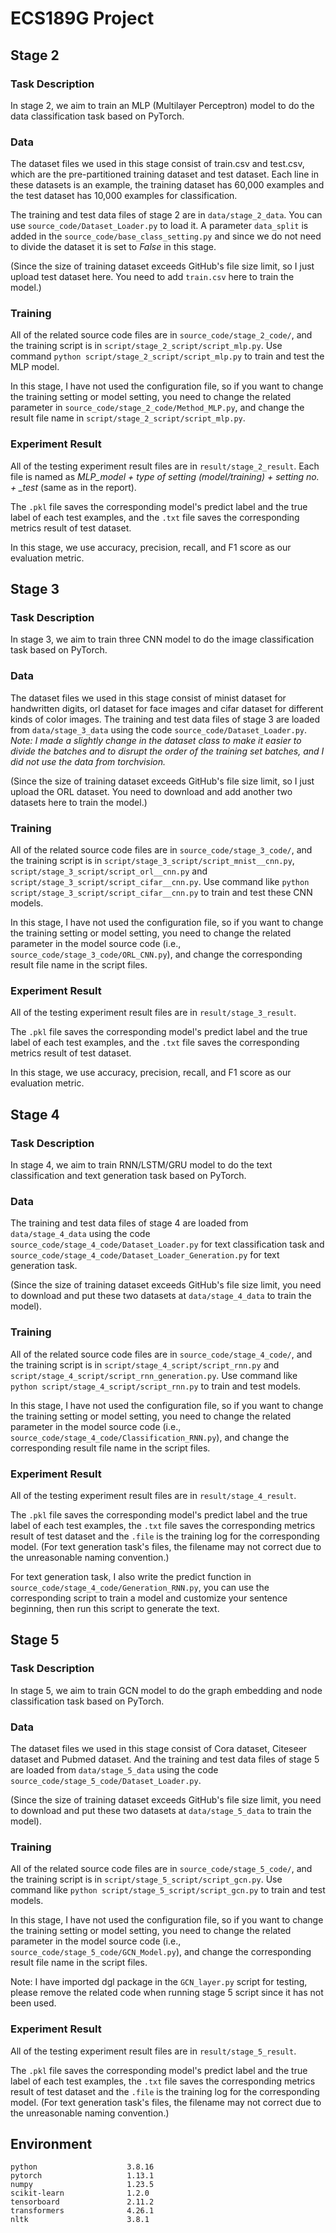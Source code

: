 # ECS189G Project
## Stage 2
### Task Description
In stage 2, we aim to train an MLP (Multilayer Perceptron) model to do the data classification task based on PyTorch.

### Data
The dataset files we used in this stage consist of train.csv and test.csv, which are the pre-partitioned training dataset and test dataset. Each line in these datasets is an example, the training dataset has 60,000 examples and the test dataset has 10,000 examples for classification.

The training and test data files of stage 2 are in `data/stage_2_data`. You can use `source_code/Dataset_Loader.py` to load it. A parameter `data_split` is added in the `source_code/base_class_setting.py` and since we do not need to divide the dataset it is set to *False* in this stage.

(Since the size of training dataset exceeds GitHub's file size limit, so I just upload test dataset here. You need to add `train.csv` here to train the model.)
### Training
All of the related source code files are in `source_code/stage_2_code/`, and the training script is in `script/stage_2_script/script_mlp.py`. Use command `python script/stage_2_script/script_mlp.py` to train and test the MLP model.

In this stage, I have not used the configuration file, so if you want to change the training setting or model setting, you need to change the related parameter in `source_code/stage_2_code/Method_MLP.py`, and change the result file name in `script/stage_2_script/script_mlp.py`.

### Experiment Result
All of the testing experiment result files are in `result/stage_2_result`. Each file is named as *MLP_model + type of setting (model/training) + setting no. + _test* (same as in the report). 

The `.pkl` file saves the corresponding model's predict label and the true label of each test examples, and the `.txt` file saves the corresponding metrics result of test dataset.

In this stage, we use accuracy, precision, recall, and F1 score as our evaluation metric.

## Stage 3
### Task Description
In stage 3, we aim to train three CNN model to do the image classification task based on PyTorch.

### Data
The dataset files we used in this stage consist of minist dataset for handwritten digits, orl dataset for face images and cifar dataset for different kinds of color images. The training and test data files of stage 3 are loaded from `data/stage_3_data` using the code `source_code/Dataset_Loader.py`. *Note: I made a slightly change in the dataset class to make it easier to divide the batches and to disrupt the order of the training set batches, and I did not use the data from torchvision.*

(Since the size of training dataset exceeds GitHub's file size limit, so I just upload the ORL dataset. You need to download and add another two datasets here to train the model.)
### Training
All of the related source code files are in `source_code/stage_3_code/`, and the training script is in `script/stage_3_script/script_mnist__cnn.py`, `script/stage_3_script/script_orl__cnn.py` and `script/stage_3_script/script_cifar__cnn.py`. Use command like `python script/stage_3_script/script_cifar__cnn.py` to train and test these CNN models.

In this stage, I have not used the configuration file, so if you want to change the training setting or model setting, you need to change the related parameter in the model source code (i.e., `source_code/stage_3_code/ORL_CNN.py`), and change the corresponding result file name in the script files.

### Experiment Result
All of the testing experiment result files are in `result/stage_3_result`. 

The `.pkl` file saves the corresponding model's predict label and the true label of each test examples, and the `.txt` file saves the corresponding metrics result of test dataset.

In this stage, we use accuracy, precision, recall, and F1 score as our evaluation metric.

## Stage 4

### Task Description

In stage 4, we aim to train RNN/LSTM/GRU model to do the text classification and text generation task based on PyTorch.

### Data

The training and test data files of stage 4 are loaded from `data/stage_4_data` using the code `source_code/stage_4_code/Dataset_Loader.py`  for text classification task and `source_code/stage_4_code/Dataset_Loader_Generation.py`  for text generation task.

(Since the size of training dataset exceeds GitHub's file size limit, you need to download and put these two datasets at `data/stage_4_data` to train the model).

### Training

All of the related source code files are in `source_code/stage_4_code/`, and the training script is in `script/stage_4_script/script_rnn.py` and `script/stage_4_script/script_rnn_generation.py`. Use command like `python script/stage_4_script/script_rnn.py` to train and test models.

In this stage, I have not used the configuration file, so if you want to change the training setting or model setting, you need to change the related parameter in the model source code (i.e., `source_code/stage_4_code/Classification_RNN.py`), and change the corresponding result file name in the script files.

### Experiment Result

All of the testing experiment result files are in `result/stage_4_result`. 

The `.pkl` file saves the corresponding model's predict label and the true label of each test examples, the `.txt` file saves the corresponding metrics result of test dataset and the `.file` is the training log for the corresponding model. (For text generation task's files, the filename may not correct due to the unreasonable naming convention.)

For text generation task, I also write the predict function in `source_code/stage_4_code/Generation_RNN.py`,  you can use the corresponding script to train a model and customize your sentence beginning, then run this script to generate the text.

## Stage 5

### Task Description

In stage 5, we aim to train GCN model to do the graph embedding and node classification task based on PyTorch.

### Data

The dataset files we used in this stage consist of Cora dataset, Citeseer dataset and Pubmed dataset. And the training and test data files of stage 5 are loaded from `data/stage_5_data` using the code `source_code/stage_5_code/Dataset_Loader.py`.

(Since the size of training dataset exceeds GitHub's file size limit, you need to download and put these two datasets at `data/stage_5_data` to train the model).

### Training

All of the related source code files are in `source_code/stage_5_code/`, and the training script is in `script/stage_5_script/script_gcn.py`. Use command like `python script/stage_5_script/script_gcn.py` to train and test models.

In this stage, I have not used the configuration file, so if you want to change the training setting or model setting, you need to change the related parameter in the model source code (i.e., `source_code/stage_5_code/GCN_Model.py`), and change the corresponding result file name in the script files.

Note: I have imported dgl package in the `GCN_layer.py` script for testing, please remove the related code when running stage 5 script since it has not been used.
### Experiment Result

All of the testing experiment result files are in `result/stage_5_result`. 

The `.pkl` file saves the corresponding model's predict label and the true label of each test examples, the `.txt` file saves the corresponding metrics result of test dataset and the `.file` is the training log for the corresponding model. (For text generation task's files, the filename may not correct due to the unreasonable naming convention.)

## Environment
```
python                    3.8.16
pytorch                   1.13.1
numpy                     1.23.5
scikit-learn              1.2.0
tensorboard               2.11.2
transformers              4.26.1
nltk			          3.8.1
```